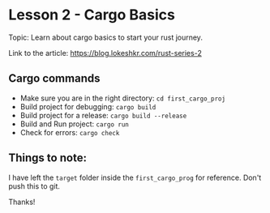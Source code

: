 # Lesson 2 - Cargo Basics

Topic: Learn about cargo basics to start your rust journey.

Link to the article: https://blog.lokeshkr.com/rust-series-2

## Cargo commands

- Make sure you are in the right directory: `cd first_cargo_proj`
- Build project for debugging: `cargo build`
- Build project for a release: `cargo build --release`
- Build and Run project: `cargo run`
- Check for errors: `cargo check`

## Things to note:
I have left the `target` folder inside the `first_cargo_prog` for reference. Don't push this to git.

Thanks!
